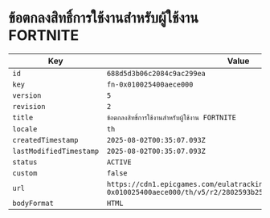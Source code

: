 # ข้อตกลงสิทธิ์การใช้งานสำหรับผู้ใช้งาน FORTNITE

| Key | Value |
| --- | ----- |
| `id` | `688d5d3b06c2084c9ac299ea` |
| `key` | `fn-0x010025400aece000` |
| `version` | `5` |
| `revision` | `2` |
| `title` | `ข้อตกลงสิทธิ์การใช้งานสำหรับผู้ใช้งาน FORTNITE` |
| `locale` | `th` |
| `createdTimestamp` | `2025-08-02T00:35:07.093Z` |
| `lastModifiedTimestamp` | `2025-08-02T00:35:07.093Z` |
| `status` | `ACTIVE` |
| `custom` | `false` |
| `url` | `https://cdn1.epicgames.com/eulatracking-download/fn-0x010025400aece000/th/v5/r2/2802593b25b1412f8d45bb199a5d07d1.pdf` |
| `bodyFormat` | `HTML` |
